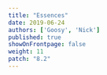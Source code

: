 ```yaml
---
title: "Essences"
date: 2019-06-24
authors: ['Goosy', 'Nick']
published: true
showOnFrontpage: false
weight: 11
patch: "8.2"
---
```

